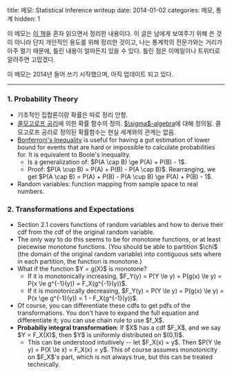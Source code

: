 title: 메모: Statistical Inference writeup
date: 2014-01-02
categories: 메모, 통계
hidden: 1

이 메모는 [이 책](http://www.amazon.com/Statistical-Inference-George-Casella/dp/0534243126)을 혼자 읽으면서 정리한 내용이다. 이 글은 남에게 보여주기 위해 쓴 것이 아니라 단지 개인적인 용도를 위해 정리한 것이고, 나는 통계학의 전문가와는 거리가 아주 멀기 때문에, 틀린 내용이 얼마든지 있을 수 있다. 틀린 점은 이메일이나 트위터로 알려주면 고맙겠다.

이 메모는 2014년 들어 쓰기 시작했으며, 아직 업데이트 되고 있다.

<!-- PREVIEW_END -->

----

### 1. Probability Theory

* 기초적인 집합론이랑 확률은 따로 정리 안함.
* [콜모고로프 공리](http://en.wikipedia.org/wiki/Probability_axioms#Axioms)에 의한 확률 함수의 정의. [\$\sigma\$-algebra](http://en.wikipedia.org/wiki/Sigma-algebra)에 대해 정의됨. 콜모고로프 공리로 정의된 확률함수는 현실 세계와의 관계는 없음. 
* [Bonferroni's Inequality](http://en.wikipedia.org/wiki/Boole's_inequality#Bonferroni_inequalities) is useful for having a gut estimation of lower bound for events that are hard or impossible to calculate probabilities for. It is equivalent to Boole's inequality.
	* Is a generalization of: \$P(A \cap B) \ge P(A) + P(B) - 1\$. 
	* Proof: \$P(A \cup B) = P(A) + P(B) - P(A \cap B)\$. Rearranging, we get \$P(A \cap B) = P(A) + P(B) - P(A \cup B) \ge P(A) + P(B) - 1\$.
* Random variables: function mapping from sample space to real numbers.

### 2. Transformations and Expectations

* Section 2.1 covers functions of random variables and how to derive their cdf from the cdf of the original random variable.
* The only way to do this seems to be for monotone functions, or at least piecewise monotone functions. (You should be able to partition \$\chi\$ (the domain of the original random variable) into contiguous sets where in each partition, the function is monotone.)
* What if the function \$Y = g(X)\$ is monotone? 
	* If it is monotonically increasing, \$F_Y(y) = P(Y \le y) = P(g(x) \le y) = P(x \le g^{-1}(y)) = F_X(g^{-1}(y))\$.
	* If it is monotonically decreasing, \$F_Y(y) = P(Y \le y) = P(g(x) \le y) = P(x \ge g^{-1}(y)) = 1 - F_X(g^{-1}(y))\$.
* Of course, you can differentiate these cdfs to get pdfs of the transformations. You don't have to expand the full equation and differentiate it; you can use chain rule to use \$f_X\$.
* **Probabiliy integral transformation**: If \$X\$ has a cdf \$F_X\$, and we say \$Y = F_X(X)\$, then \$Y\$ is uniformly distributed on \$(0,1)\$.
	* This can be understood intuitively -- let \$F_X(x) = y\$. Then \$P(Y \le y) = P(X \le x) = F_X(x) = y\$. This of course assumes monotonicity on \$F_X\$'s part, which is not always true, but this can be treated technically.


